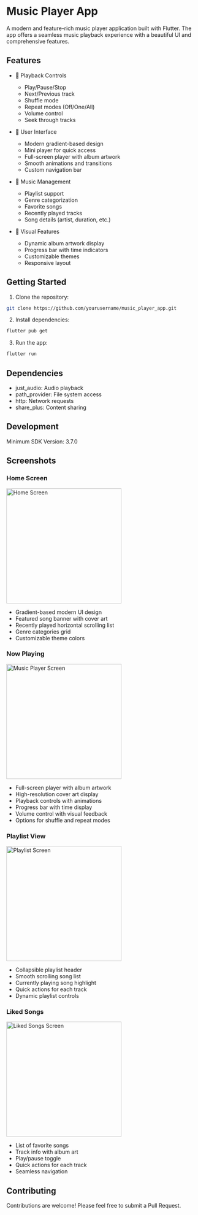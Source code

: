 # Music Player App

A modern and feature-rich music player application built with Flutter. The app offers a seamless
music playback experience with a beautiful UI and comprehensive features.

## Features

- 🎵 Playback Controls
    - Play/Pause/Stop
    - Next/Previous track
    - Shuffle mode
    - Repeat modes (Off/One/All)
    - Volume control
    - Seek through tracks

- 📱 User Interface
    - Modern gradient-based design
    - Mini player for quick access
    - Full-screen player with album artwork
    - Smooth animations and transitions
    - Custom navigation bar

- 📝 Music Management
    - Playlist support
    - Genre categorization
    - Favorite songs
    - Recently played tracks
    - Song details (artist, duration, etc.)

- 🎨 Visual Features
    - Dynamic album artwork display
    - Progress bar with time indicators
    - Customizable themes
    - Responsive layout

## Getting Started

1. Clone the repository:

```bash
git clone https://github.com/yourusername/music_player_app.git
```

2. Install dependencies:

```bash
flutter pub get
```

3. Run the app:

```bash
flutter run
```

## Dependencies

- just_audio: Audio playback
- path_provider: File system access
- http: Network requests
- share_plus: Content sharing

## Development

Minimum SDK Version: 3.7.0

## Screenshots

### Home Screen
<img src="app design/img_14.png" width="300" alt="Home Screen">

- Gradient-based modern UI design
- Featured song banner with cover art
- Recently played horizontal scrolling list
- Genre categories grid
- Customizable theme colors

### Now Playing
<img src="app design/img_15.png" width="300" alt="Music Player Screen">

- Full-screen player with album artwork
- High-resolution cover art display
- Playback controls with animations
- Progress bar with time display
- Volume control with visual feedback
- Options for shuffle and repeat modes

### Playlist View  
<img src="app design/img_16.png" width="300" alt="Playlist Screen">

- Collapsible playlist header
- Smooth scrolling song list
- Currently playing song highlight
- Quick actions for each track
- Dynamic playlist controls

### Liked Songs
<img src="app design/img_17.png" width="300" alt="Liked Songs Screen">

- List of favorite songs
- Track info with album art
- Play/pause toggle
- Quick actions for each track
- Seamless navigation

## Contributing

Contributions are welcome! Please feel free to submit a Pull Request.

